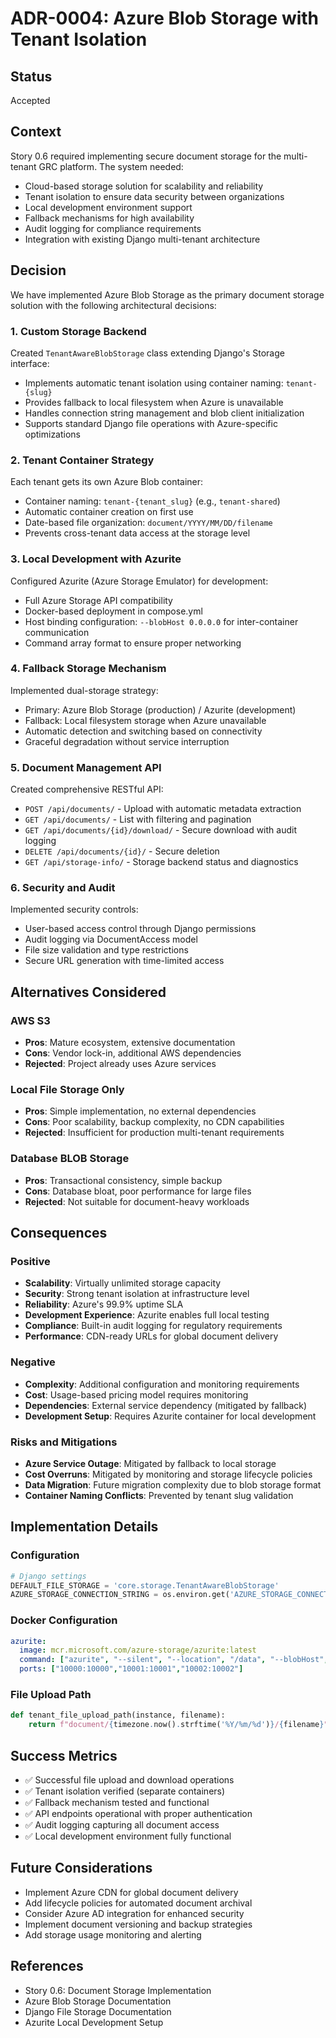 # ADR-0004: Azure Blob Storage with Tenant Isolation

## Status
Accepted

## Context
Story 0.6 required implementing secure document storage for the multi-tenant GRC platform. The system needed:

- Cloud-based storage solution for scalability and reliability
- Tenant isolation to ensure data security between organizations
- Local development environment support
- Fallback mechanisms for high availability
- Audit logging for compliance requirements
- Integration with existing Django multi-tenant architecture

## Decision
We have implemented Azure Blob Storage as the primary document storage solution with the following architectural decisions:

### 1. Custom Storage Backend
Created `TenantAwareBlobStorage` class extending Django's Storage interface:
- Implements automatic tenant isolation using container naming: `tenant-{slug}`
- Provides fallback to local filesystem when Azure is unavailable
- Handles connection string management and blob client initialization
- Supports standard Django file operations with Azure-specific optimizations

### 2. Tenant Container Strategy
Each tenant gets its own Azure Blob container:
- Container naming: `tenant-{tenant_slug}` (e.g., `tenant-shared`)
- Automatic container creation on first use
- Date-based file organization: `document/YYYY/MM/DD/filename`
- Prevents cross-tenant data access at the storage level

### 3. Local Development with Azurite
Configured Azurite (Azure Storage Emulator) for development:
- Full Azure Storage API compatibility
- Docker-based deployment in compose.yml
- Host binding configuration: `--blobHost 0.0.0.0` for inter-container communication
- Command array format to ensure proper networking

### 4. Fallback Storage Mechanism
Implemented dual-storage strategy:
- Primary: Azure Blob Storage (production) / Azurite (development)
- Fallback: Local filesystem storage when Azure unavailable
- Automatic detection and switching based on connectivity
- Graceful degradation without service interruption

### 5. Document Management API
Created comprehensive RESTful API:
- `POST /api/documents/` - Upload with automatic metadata extraction
- `GET /api/documents/` - List with filtering and pagination
- `GET /api/documents/{id}/download/` - Secure download with audit logging
- `DELETE /api/documents/{id}/` - Secure deletion
- `GET /api/storage-info/` - Storage backend status and diagnostics

### 6. Security and Audit
Implemented security controls:
- User-based access control through Django permissions
- Audit logging via DocumentAccess model
- File size validation and type restrictions
- Secure URL generation with time-limited access

## Alternatives Considered

### AWS S3
- **Pros**: Mature ecosystem, extensive documentation
- **Cons**: Vendor lock-in, additional AWS dependencies
- **Rejected**: Project already uses Azure services

### Local File Storage Only
- **Pros**: Simple implementation, no external dependencies
- **Cons**: Poor scalability, backup complexity, no CDN capabilities
- **Rejected**: Insufficient for production multi-tenant requirements

### Database BLOB Storage
- **Pros**: Transactional consistency, simple backup
- **Cons**: Database bloat, poor performance for large files
- **Rejected**: Not suitable for document-heavy workloads

## Consequences

### Positive
- **Scalability**: Virtually unlimited storage capacity
- **Security**: Strong tenant isolation at infrastructure level
- **Reliability**: Azure's 99.9% uptime SLA
- **Development Experience**: Azurite enables full local testing
- **Compliance**: Built-in audit logging for regulatory requirements
- **Performance**: CDN-ready URLs for global document delivery

### Negative
- **Complexity**: Additional configuration and monitoring requirements
- **Cost**: Usage-based pricing model requires monitoring
- **Dependencies**: External service dependency (mitigated by fallback)
- **Development Setup**: Requires Azurite container for local development

### Risks and Mitigations
- **Azure Service Outage**: Mitigated by fallback to local storage
- **Cost Overruns**: Mitigated by monitoring and storage lifecycle policies
- **Data Migration**: Future migration complexity due to blob storage format
- **Container Naming Conflicts**: Prevented by tenant slug validation

## Implementation Details

### Configuration
```python
# Django settings
DEFAULT_FILE_STORAGE = 'core.storage.TenantAwareBlobStorage'
AZURE_STORAGE_CONNECTION_STRING = os.environ.get('AZURE_STORAGE_CONNECTION_STRING')
```

### Docker Configuration
```yaml
azurite:
  image: mcr.microsoft.com/azure-storage/azurite:latest
  command: ["azurite", "--silent", "--location", "/data", "--blobHost", "0.0.0.0"]
  ports: ["10000:10000","10001:10001","10002:10002"]
```

### File Upload Path
```python
def tenant_file_upload_path(instance, filename):
    return f"document/{timezone.now().strftime('%Y/%m/%d')}/{filename}"
```

## Success Metrics
- ✅ Successful file upload and download operations
- ✅ Tenant isolation verified (separate containers)
- ✅ Fallback mechanism tested and functional
- ✅ API endpoints operational with proper authentication
- ✅ Audit logging capturing all document access
- ✅ Local development environment fully functional

## Future Considerations
- Implement Azure CDN for global document delivery
- Add lifecycle policies for automated document archival
- Consider Azure AD integration for enhanced security
- Implement document versioning and backup strategies
- Add storage usage monitoring and alerting

## References
- Story 0.6: Document Storage Implementation
- Azure Blob Storage Documentation
- Django File Storage Documentation
- Azurite Local Development Setup